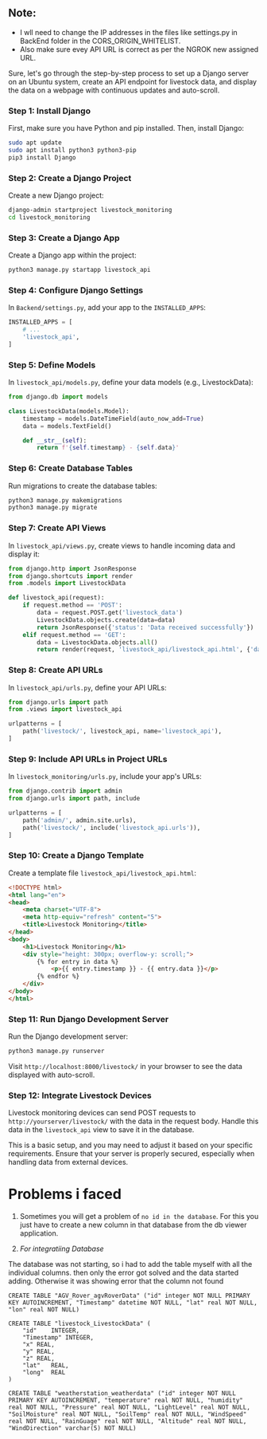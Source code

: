 ## Note:
- I wll need to change the IP addresses in the files like settings.py in BackEnd folder in the CORS_ORIGIN_WHITELIST.
- Also make sure evey API URL is correct as per the NGROK new assigned URL.



Sure, let's go through the step-by-step process to set up a Django server on an Ubuntu system, create an API endpoint for livestock data, and display the data on a webpage with continuous updates and auto-scroll.

### Step 1: Install Django
First, make sure you have Python and pip installed. Then, install Django:

```bash
sudo apt update
sudo apt install python3 python3-pip
pip3 install Django
```

### Step 2: Create a Django Project
Create a new Django project:

```bash
django-admin startproject livestock_monitoring
cd livestock_monitoring
```

### Step 3: Create a Django App
Create a Django app within the project:

```bash
python3 manage.py startapp livestock_api
```

### Step 4: Configure Django Settings
In `Backend/settings.py`, add your app to the `INSTALLED_APPS`:

```python
INSTALLED_APPS = [
    # ...
    'livestock_api',
]
```

### Step 5: Define Models
In `livestock_api/models.py`, define your data models (e.g., LivestockData):

```python
from django.db import models

class LivestockData(models.Model):
    timestamp = models.DateTimeField(auto_now_add=True)
    data = models.TextField()

    def __str__(self):
        return f'{self.timestamp} - {self.data}'
```

### Step 6: Create Database Tables
Run migrations to create the database tables:

```bash
python3 manage.py makemigrations
python3 manage.py migrate
```

### Step 7: Create API Views
In `livestock_api/views.py`, create views to handle incoming data and display it:

```python
from django.http import JsonResponse
from django.shortcuts import render
from .models import LivestockData

def livestock_api(request):
    if request.method == 'POST':
        data = request.POST.get('livestock_data')
        LivestockData.objects.create(data=data)
        return JsonResponse({'status': 'Data received successfully'})
    elif request.method == 'GET':
        data = LivestockData.objects.all()
        return render(request, 'livestock_api/livestock_api.html', {'data': data})
```

### Step 8: Create API URLs
In `livestock_api/urls.py`, define your API URLs:

```python
from django.urls import path
from .views import livestock_api

urlpatterns = [
    path('livestock/', livestock_api, name='livestock_api'),
]
```

### Step 9: Include API URLs in Project URLs
In `livestock_monitoring/urls.py`, include your app's URLs:

```python
from django.contrib import admin
from django.urls import path, include

urlpatterns = [
    path('admin/', admin.site.urls),
    path('livestock/', include('livestock_api.urls')),
]
```

### Step 10: Create a Django Template
Create a template file `livestock_api/livestock_api.html`:

```html
<!DOCTYPE html>
<html lang="en">
<head>
    <meta charset="UTF-8">
    <meta http-equiv="refresh" content="5">
    <title>Livestock Monitoring</title>
</head>
<body>
    <h1>Livestock Monitoring</h1>
    <div style="height: 300px; overflow-y: scroll;">
        {% for entry in data %}
            <p>{{ entry.timestamp }} - {{ entry.data }}</p>
        {% endfor %}
    </div>
</body>
</html>
```

### Step 11: Run Django Development Server
Run the Django development server:

```bash
python3 manage.py runserver
```

Visit `http://localhost:8000/livestock/` in your browser to see the data displayed with auto-scroll.

### Step 12: Integrate Livestock Devices
Livestock monitoring devices can send POST requests to `http://yourserver/livestock/` with the data in the request body. Handle this data in the `livestock_api` view to save it in the database.

This is a basic setup, and you may need to adjust it based on your specific requirements. Ensure that your server is properly secured, especially when handling data from external devices.








# Problems i faced

1. Sometimes you will get a problem of `no id in the database`. For this you just have to create a new column in that database from the db viewer application.

2. *For integratiing Database*

The database was not starting, so i had to add the table myself with all the individual columns. then only the error got solved and the data started adding.
Otherwise it was showing error that the column not found

```
CREATE TABLE "AGV_Rover_agvRoverData" ("id" integer NOT NULL PRIMARY KEY AUTOINCREMENT, "Timestamp" datetime NOT NULL, "lat" real NOT NULL, "lon" real NOT NULL)
```

```
CREATE TABLE "livestock_LivestockData" (
	"id"	INTEGER,
	"Timestamp"	INTEGER,
	"x"	REAL,
	"y"	REAL,
	"z"	REAL,
	"lat"	REAL,
	"long"	REAL
)
```

```
CREATE TABLE "weatherstation_weatherdata" ("id" integer NOT NULL PRIMARY KEY AUTOINCREMENT, "temperature" real NOT NULL, "humidity" real NOT NULL, "Pressure" real NOT NULL, "LightLevel" real NOT NULL, "SoilMoisture" real NOT NULL, "SoilTemp" real NOT NULL, "WindSpeed" real NOT NULL, "RainGuage" real NOT NULL, "Altitude" real NOT NULL, "WindDirection" varchar(5) NOT NULL)
```